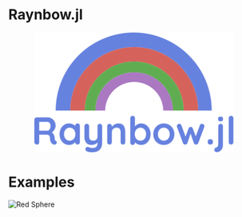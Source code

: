 # Raynbow.jl 
 

<div align="center">
    <img src="/docs/src/assets/logo.svg" width=400px alt="Raynbow.jl" />
</div>

# Examples

![Red Sphere](docs/src/assets/img.ppm)

